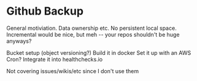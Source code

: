 # Github Backup

General motiviation.
Data ownership etc.
No persistent local space.
Incremental would be nice, but meh -- your repos shouldn't be huge anyways?


Bucket setup (object versioning?)
Build it in docker
Set it up with an AWS Cron?
Integrate it into healthchecks.io

Not covering issues/wikis/etc since I don't use them

